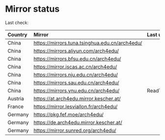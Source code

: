 <script src="./time.js"></script>
# Mirror status
Last check: <script type="text/javascript">localize(1680978019.969647);</script>

|Country|Mirror|Last update|
|:------|:-----|:----------|
|China|https://mirrors.tuna.tsinghua.edu.cn/arch4edu/|<script type="text/javascript">localize(1680892162);</script>|
|China|https://mirrors.aliyun.com/arch4edu/|<script type="text/javascript">localize(1680849135);</script>|
|China|https://mirrors.bfsu.edu.cn/arch4edu/|<script type="text/javascript">localize(1680892162);</script>|
|China|https://mirror.iscas.ac.cn/arch4edu/|<script type="text/javascript">localize(1680892162);</script>|
|China|https://mirrors.nju.edu.cn/arch4edu/|<script type="text/javascript">localize(1680892162);</script>|
|China|https://mirrors.sau.edu.cn/arch4edu/|<script type="text/javascript">localize(1673850842);</script>|
|China|https://mirrors.ynu.edu.cn/arch4edu/|ReadTimeout|
|Austria|https://at.arch4edu.mirror.kescher.at/|<script type="text/javascript">localize(1680892162);</script>|
|France|https://mirror.lesviallon.fr/arch4edu/|<script type="text/javascript">localize(1680892162);</script>|
|Germany|https://pkg.fef.moe/arch4edu/|<script type="text/javascript">localize(1680892162);</script>|
|Germany|https://de.arch4edu.mirror.kescher.at/|<script type="text/javascript">localize(1680892162);</script>|
|Germany|https://mirror.sunred.org/arch4edu/|<script type="text/javascript">localize(1680892162);</script>|

<script src="./tablefilter/tablefilter.js"></script>
<script src="./table.js"></script>